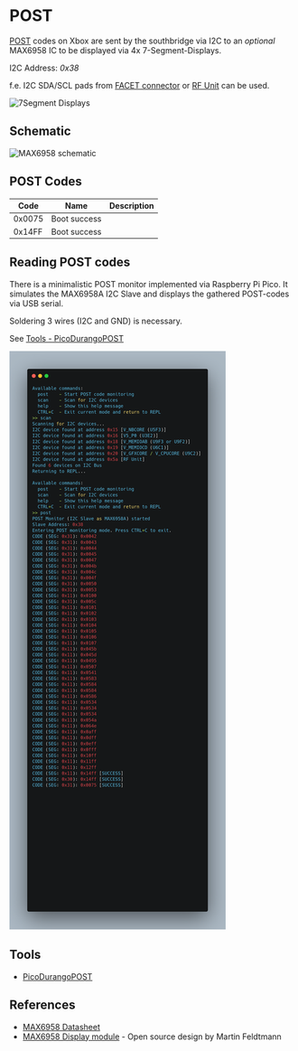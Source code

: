 # POST

[POST](https://en.wikipedia.org/wiki/Power-on_self-test) codes on Xbox are sent by the southbridge via I2C to an *optional* MAX6958 IC to be displayed via 4x 7-Segment-Displays.

I2C Address: *0x38*

f.e. I2C SDA/SCL pads from [FACET connector](./facet.md) or [RF Unit](./rf-unit.md) can be used.

![7Segment Displays](../_files/post/7_seg_lighted.jpg)

## Schematic

![MAX6958 schematic](../_files/post/max6958_7seg_schematic.png)

## POST Codes

| Code   | Name         | Description |
| ------ | ------------ | ----------- |
| 0x0075 | Boot success |             |
| 0x14FF | Boot success |             |

## Reading POST codes

There is a minimalistic POST monitor implemented via Raspberry Pi Pico.
It simulates the MAX6958A I2C Slave and displays the gathered POST-codes via USB serial.

Soldering 3 wires (I2C and GND) is necessary.

See [Tools - PicoDurangoPOST](#tools)

![POST monitor](../_files/post/postmonitor_serial.png)

## Tools

- [PicoDurangoPOST](https://github.com/xboxoneresearch/PicoDurangoPOST)

## References

- [MAX6958 Datasheet](https://www.analog.com/en/products/max6958.html)
- [MAX6958 Display module](https://oshwlab.com/marten_7544/max6958) - Open source design by Martin Feldtmann